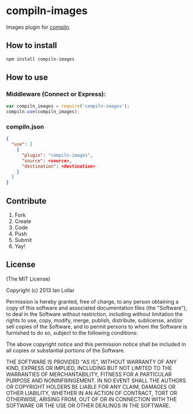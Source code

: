 # compiln-images

Images plugin for [compiln](https://github.com/redhotvengeance/compiln).

## How to install

```bash
npm install compiln-images
```

## How to use

### Middleware (Connect or Express):

```js
var compiln_images = require('compiln-images');  
compiln.use(compiln_images);
```

### compiln.json

```json
{  
  "use": [  
    {  
      "plugin": "compiln-images",  
      "source": <source>,  
      "destination": <destination>  
    }  
  ]  
}
```

## Contribute

1. Fork
2. Create
3. Code
4. Push
5. Submit
6. Yay!

## License

(The MIT License)

Copyright (c) 2013 Ian Lollar

Permission is hereby granted, free of charge, to any person obtaining a copy of this software and associated documentation files (the "Software"), to deal in the Software without restriction, including without limitation the rights to use, copy, modify, merge, publish, distribute, sublicense, and/or sell copies of the Software, and to permit persons to whom the Software is furnished to do so, subject to the following conditions:

The above copyright notice and this permission notice shall be included in all copies or substantial portions of the Software.

THE SOFTWARE IS PROVIDED "AS IS", WITHOUT WARRANTY OF ANY KIND, EXPRESS OR IMPLIED, INCLUDING BUT NOT LIMITED TO THE WARRANTIES OF MERCHANTABILITY, FITNESS FOR A PARTICULAR PURPOSE AND NONINFRINGEMENT. IN NO EVENT SHALL THE AUTHORS OR COPYRIGHT HOLDERS BE LIABLE FOR ANY CLAIM, DAMAGES OR OTHER LIABILITY, WHETHER IN AN ACTION OF CONTRACT, TORT OR OTHERWISE, ARISING FROM, OUT OF OR IN CONNECTION WITH THE SOFTWARE OR THE USE OR OTHER DEALINGS IN THE SOFTWARE.
